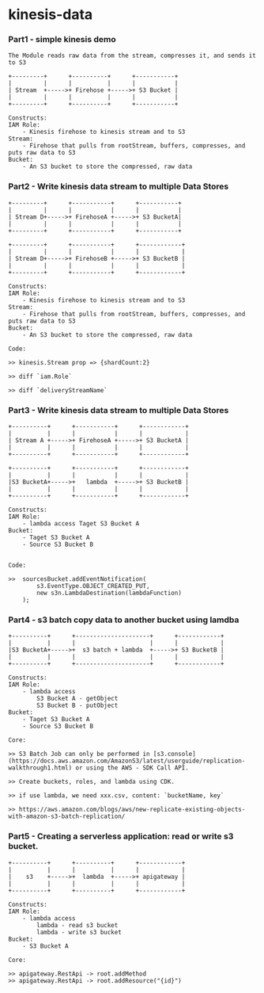 # kinesis-data

### Part1 - simple kinesis demo
    
    The Module reads raw data from the stream, compresses it, and sends it to S3

    +---------+      +----------+      +-----------+
    |         |      |          |      |           |
    | Stream  +----->+ Firehose +----->+ S3 Bucket |
    |         |      |          |      |           |
    +---------+      +----------+      +-----------+

    Constructs:
    IAM Role:
        - Kinesis firehose to kinesis stream and to S3
    Stream:
        - Firehose that pulls from rootStream, buffers, compresses, and puts raw data to S3
    Bucket:
        - An S3 bucket to store the compressed, raw data


### Part2 - Write kinesis data stream to multiple Data Stores
    
    +---------+      +-----------+      +-----------+
    |         |      |           |      |           |
    | Stream D+----->+ FirehoseA +----->+ S3 BucketA|
    |         |      |           |      |           |
    +---------+      +-----------+      +-----------+

    +---------+      +-----------+      +------------+
    |         |      |           |      |            |
    | Stream D+----->+ FirehoseB +----->+ S3 BucketB |
    |         |      |           |      |            |
    +---------+      +-----------+      +------------+

    Constructs:
    IAM Role:
        - Kinesis firehose to kinesis stream and to S3
    Stream:
        - Firehose that pulls from rootStream, buffers, compresses, and puts raw data to S3
    Bucket:
        - An S3 bucket to store the compressed, raw data

    Code:

    >> kinesis.Stream prop => {shardCount:2}

    >> diff `iam.Role`

    >> diff `deliveryStreamName`

### Part3 - Write kinesis data stream to multiple Data Stores
    
    +----------+      +-----------+      +------------+
    |          |      |           |      |            |
    | Stream A +----->+ FirehoseA +----->+ S3 BucketA |
    |          |      |           |      |            |
    +----------+      +-----------+      +------------+

    +----------+      +-----------+      +------------+
    |          |      |           |      |            |
    |S3 BucketA+----->+   lambda  +----->+ S3 BucketB |
    |          |      |           |      |            |
    +----------+      +-----------+      +------------+

    Constructs:
    IAM Role:
        - lambda access Taget S3 Bucket A
    Bucket:
        - Taget S3 Bucket A
        - Source S3 Bucket B


    Code:

    >>  sourcesBucket.addEventNotification(
            s3.EventType.OBJECT_CREATED_PUT,
            new s3n.LambdaDestination(lambdaFunction)
        );

### Part4 - s3 batch copy data to another bucket using lamdba


    +----------+      +---------------------+      +------------+
    |          |      |                     |      |            |
    |S3 BucketA+----->+  s3 batch + lambda  +----->+ S3 BucketB |
    |          |      |                     |      |            |
    +----------+      +---------------------+      +------------+

    Constructs:
    IAM Role:
        - lambda access 
            S3 Bucket A - getObject
            S3 Bucket B - putObject
    Bucket:
        - Taget S3 Bucket A
        - Source S3 Bucket B

    Core:

    >> S3 Batch Job can only be performed in [s3.console](https://docs.aws.amazon.com/AmazonS3/latest/userguide/replication-walkthrough1.html) or using the AWS - SDK Call API.

    >> Create buckets, roles, and lambda using CDK.
 
    >> if use lambda, we need xxx.csv, content: `bucketName, key`

    >> https://aws.amazon.com/blogs/aws/new-replicate-existing-objects-with-amazon-s3-batch-replication/


### Part5 - Creating a serverless application: read or write s3 bucket.


    +----------+      +----------+      +------------+
    |          |      |          |      |            |
    |    s3    +----->+  lambda  +----->+ apigateway |
    |          |      |          |      |            |
    +----------+      +----------+      +------------+

    Constructs:
    IAM Role:
        - lambda access 
            lambda - read s3 bucket
            lambda - write s3 bucket
    Bucket:
        - S3 Bucket A

    Core:

    >> apigateway.RestApi -> root.addMethod
    >> apigateway.RestApi -> root.addResource("{id}")